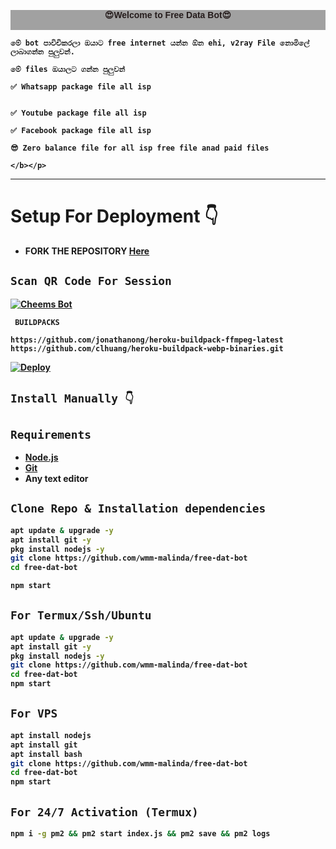 

<p style="align-items: center;color: rgb(37, 28, 28);font-family: 'Lucida Sans', 'Lucida Sans Regular', 'Lucida Grande', 'Lucida Sans Unicode', Geneva, Verdana, sans-serif;font-weight: bold;justify-content: center;background-color: rgba(100, 100, 100, 0.6);" align='center'><b>😍Welcome to Free Data Bot😍<br><br>

    මේ bot පාවිචිකරලා ඔයාට free internet යන්න ඕන ehi, v2ray File නොමිලේ ලාබාගන්න පුලුවන්.
    
    මේ files ඔයාලට ගන්න පුලුවන්
    
    ✅ Whatsapp package file all isp
    
    
    ✅ Youtube package file all isp
    
    ✅ Facebook package file all isp
    
    😎 Zero balance file for all isp free file anad paid files

    </b></p>

-------


# Setup For Deployment 👇

- FORK THE REPOSITORY [Here](https://github.com/wmm-malinda/free-dat-bot/fork)

## `Scan QR Code For Session`
[![Cheems Bot](https://repl.it/badge/github/quiec/whatsasena)](https://replit.com/@DGXeon/Cheems-Bot-Multi-Device-Qr-Code-Generator?output%20only=1&lite=1#index.js)

` BUILDPACKS`

```
https://github.com/jonathanong/heroku-buildpack-ffmpeg-latest
https://github.com/clhuang/heroku-buildpack-webp-binaries.git
```

[![Deploy](https://www.herokucdn.com/deploy/button.svg)](https://heroku.com/deploy?template=https://github.com/wmm-malinda/free-dat-bot/)
## `Install Manually 👇`
## `Requirements`
* [Node.js](https://nodejs.org/en/)
* [Git](https://git-scm.com/downloads)
* Any text editor
## `Clone Repo & Installation dependencies`
```bash
apt update & upgrade -y
apt install git -y
pkg install nodejs -y 
git clone https://github.com/wmm-malinda/free-dat-bot
cd free-dat-bot

npm start
```
## `For Termux/Ssh/Ubuntu`
```bash
apt update & upgrade -y
apt install git -y
pkg install nodejs -y 
git clone https://github.com/wmm-malinda/free-dat-bot
cd free-dat-bot
npm start
```
## `For VPS`
```bash
apt install nodejs 
apt install git 
apt install bash
git clone https://github.com/wmm-malinda/free-dat-bot
cd free-dat-bot
npm start
```
## `For 24/7 Activation (Termux)`
```bash
npm i -g pm2 && pm2 start index.js && pm2 save && pm2 logs
```
